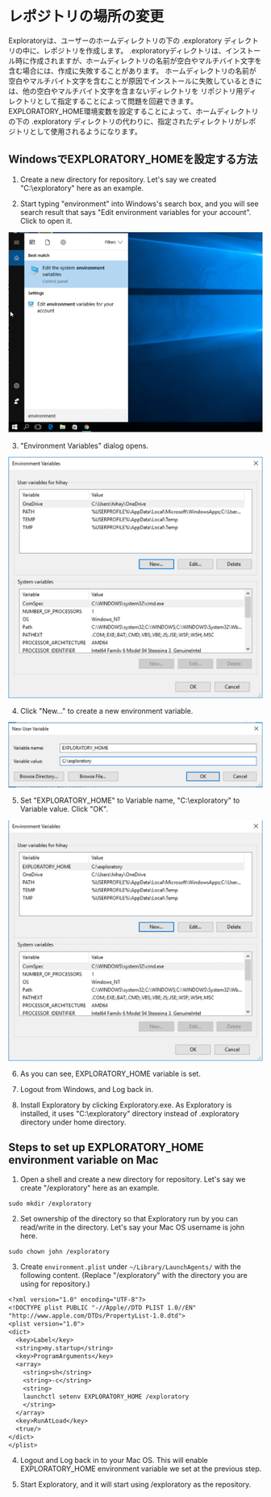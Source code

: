 # レポジトリの場所の変更

Exploratoryは、ユーザーのホームディレクトリの下の .exploratory ディレクトリの中に、レポジトリを作成します。
.exploratoryディレクトリは、インストール時に作成されますが、ホームディレクトリの名前が空白やマルチバイト文字を含む場合には、作成に失敗することがあります。
ホームディレクトリの名前が空白やマルチバイト文字を含むことが原因でインストールに失敗しているときには、他の空白やマルチバイト文字を含まないディレクトリを
リポジトリ用ディレクトリとして指定することによって問題を回避できます。
EXPLORATORY_HOME環境変数を設定することによって、ホームディレクトリの下の .exploratory ディレクトリの代わりに、指定されたディレクトリがレポジトリとして使用されるようになります。

## WindowsでEXPLORATORY_HOMEを設定する方法

1. Create a new directory for repository. Let's say we created "C:\exploratory" here as an example.

2. Start typing "environment" into Windows's search box, and you will see search result that says "Edit environment variables for your account". Click to open it.

  ![](images/exploratory_home_win_1.png)

3. "Environment Variables" dialog opens.

  ![](images/exploratory_home_win_2.png)

4. Click "New..." to create a new environment variable.

  ![](images/exploratory_home_win_3.png)

5. Set "EXPLORATORY_HOME" to Variable name, "C:\exploratory" to Variable value. Click "OK".

  ![](images/exploratory_home_win_4.png)

6. As you can see, EXPLORATORY_HOME variable is set.

7. Logout from Windows, and Log back in.

8. Install Exploratory by clicking Exploratory.exe. As Exploratory is installed, it uses "C:\exploratory" directory instead of .exploratory directory under home directory.

## Steps to set up EXPLORATORY_HOME environment variable on Mac

1. Open a shell and create a new directory for repository. Let's say we create "/exploratory" here as an example.
```
sudo mkdir /exploratory
```

2. Set ownership of the directory so that Exploratory run by you can read/write in the directory. Let's say your Mac OS username is john here.
```
sudo chown john /exploratory
```

3. Create `environment.plist` under `~/Library/LaunchAgents/` with the following content. (Replace "/exploratory" with the directory you are using for repository.)
```
<?xml version="1.0" encoding="UTF-8"?>
<!DOCTYPE plist PUBLIC "-//Apple//DTD PLIST 1.0//EN" "http://www.apple.com/DTDs/PropertyList-1.0.dtd">
<plist version="1.0">
<dict>
  <key>Label</key>
  <string>my.startup</string>
  <key>ProgramArguments</key>
  <array>
    <string>sh</string>
    <string>-c</string>
    <string>
    launchctl setenv EXPLORATORY_HOME /exploratory
    </string>
  </array>
  <key>RunAtLoad</key>
  <true/>
</dict>
</plist>
```

4. Logout and Log back in to your Mac OS. This will enable EXPLORATORY_HOME environment variable we set at the previous step.

5. Start Exploratory, and it will start using /exploratory as the repository.

